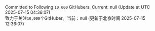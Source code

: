 Committed to Following `10,000` GitHubers. Current: <!-- FOLLOWING_COUNT -->null<!-- FOLLOWING_COUNT --> (Update at UTC <!-- LAST_UPDATED -->2025-07-15 04:36:07<!-- LAST_UPDATED -->)<br>
致力于关注`10,000`个GitHuber。当前：<!-- FOLLOWING_COUNT -->null<!-- FOLLOWING_COUNT --> (更新于北京时间 <!-- LAST_UPDATED_CST -->2025-07-15 12:36:07<!-- LAST_UPDATED_CST -->)
